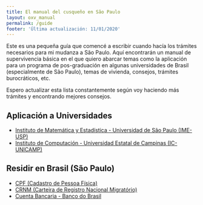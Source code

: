 ```yaml
---
title: El manual del cusqueño en São Paulo
layout: oxv_manual
permalink: /guide
footer: 'Última actualización: 11/01/2020'
---
```


Este es una pequeña guía que comencé a escribir cuando hacía los trámites necesarios para mi mudanza a São Paulo. Aquí encontrarán un manual de supervivencia básica en el que quiero abarcar temas como la aplicación para un programa de pos-graduación en algunas universidades de Brasil (especialmente de São Paulo), temas de vivienda, consejos, trámites burocráticos, etc.

Espero actualizar esta lista constantemente según voy haciendo más trámites y encontrando mejores consejos.

## Aplicación a Universidades

* [Instituto de Matemática y Estadística - Universidad de São Paulo (IME-USP)](ime)
* [Instituto de Computación - Universidad Estatal de Campinas (IC-UNICAMP)](https://www.google.com/)

## Residir en Brasil (São Paulo)

* [CPF (Cadastro de Pessoa Física)](cpf)
* [CRNM (Carteira de Registro Nacional Migratório)](crnm)
* [Cuenta Bancaria - Banco do Brasil](https://www.google.com/)
